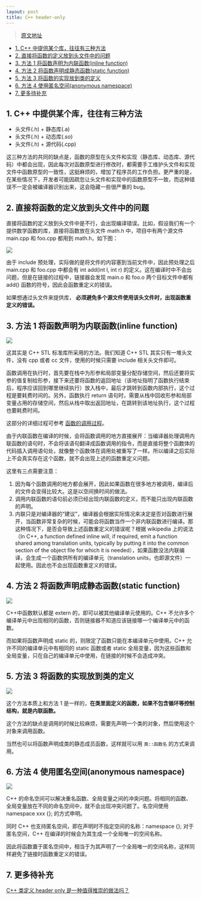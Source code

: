 ```yaml
---
layout: post
title: C++ header-only
---
```


> [原文地址](https://zhuanlan.zhihu.com/p/102481649)

<!-- TOC -->

- [1. C++ 中提供某个库，往往有三种方法](#1-c-中提供某个库往往有三种方法)
- [2. 直接将函数的定义放到头文件中的问题](#2-直接将函数的定义放到头文件中的问题)
- [3. 方法 1 将函数声明为内联函数(inline function)](#3-方法-1-将函数声明为内联函数inline-function)
- [4. 方法 2 将函数声明成静态函数(static function)](#4-方法-2-将函数声明成静态函数static-function)
- [5. 方法 3 将函数的实现放到类的定义](#5-方法-3-将函数的实现放到类的定义)
- [6. 方法 4 使用匿名空间(anonymous namespace)](#6-方法-4-使用匿名空间anonymous-namespace)
- [7. 更多待补充](#7-更多待补充)

<!-- /TOC -->

## 1. C++ 中提供某个库，往往有三种方法

- 头文件(.h) + 静态库(.a)
- 头文件(.h) + 动态库(.so)
- 头文件(.h) + 源代码(.cpp)

这三种方法的共同的缺点是，函数的原型在头文件和实现（静态库、动态库、源代码）中都会出现，因此每次对函数原型进行修改时，都需要手工维护头文件和实现文件中函数原型的一致性，这挺麻烦的，增加了程序员的工作负担。更严重的是，在某些情况下，开发者可能因疏忽让头文件和实现中的函数原型不一致，而这种错误不一定会被编译器识别出来，这会隐藏一些很严重的 bug。

## 2. 直接将函数的定义放到头文件中的问题

直接将函数的定义放到头文件中是不行，会出现编译错误。比如，假设我们有一个提供数学函数的库，直接将函数放在头文件 math.h 中，项目中有两个源文件 main.cpp 和 foo.cpp 都用到 math.h，如下图：

![](https://raw.githubusercontent.com/v1otusc/PicBed/master/c%2B%2B_header_only_1.jpg)

由于 include 预处理，实际做的是将文件的内容塞到当前文件中，因此预处理之后 main.cpp 和 foo.cpp 中都会有 int add(int l, int r) 的定义。这在编译时中不会出问题，但是在链接的过程中，链接器会发现 main.o 和 foo.o 两个目标文件中都有 add() 函数的符号，因此会函数重定义的错误。

如果想通过头文件来提供库， **必须避免多个源文件使用该头文件时，出现函数重定义的错误。**

## 3. 方法 1 将函数声明为内联函数(inline function)

![](https://raw.githubusercontent.com/v1otusc/PicBed/master/c%2B%2B_header_only_2.jpg)

这其实是 C++ STL 标准库所采用的方法。我们知道 C++ STL 其实只有一堆头文件，没有 cpp 或者 cc 文件，使用的时候只需要 include 相关头文件即可。

函数调用在执行时，首先要在栈中为形参和局部变量分配存储空间，然后还要将实参的值复制给形参，接下来还要将函数的返回地址（该地址指明了函数执行结束后，程序应该回到哪里继续执行）放入栈中，最后才跳转到函数内部执行，这个过程是要耗费时间的。另外，函数执行 return 语句时，需要从栈中回收形参和局部变量占用的存储空间，然后从栈中取出返回地址，在跳转到该地址执行，这个过程也要耗费时间。

这部分的详细过程可参考 [函数的调用过程]()。

由于内联函数在编译的时候，会将函数调用的地方直接展开：当编译器处理调用内联函数的语句时，不会将该语句翻译成函数调用的指令，而是直接将整个函数体的代码插入调用语句处，就像整个函数体在调用处被重写了一样。所以编译之后实际上不会真实存在这个函数，就不会出现上述的函数重定义问题。

这里有三点需要注意：

1. 因为每个函数调用的地方都会展开，因此如果函数在很多地方被调用，编译后的文件会变得比较大。这是以空间换时间的做法。
2. 调用内联函数的语句前必须已经出现内联函数的定义，而不能只出现内联函数的声明。
3. 内联只是对编译器的“建议”，编译器会根据实际情况来决定是否对函数进行展开，当函数非常复杂的时候，可能会将函数当作一个非内联函数进行编译。那这种情况下，是否会导致上述函数重定义的错误呢？根据 wikipedia 上的说法（In C++, a function defined inline will, if required, emit a function shared among translation units, typically by putting it into the common section of the object file for which it is needed），如果函数没法内联编译，会生成一个函数供所有的编译单元（translation units，也即源文件）一起使用。因此也不会出现函数重定义的错误。

## 4. 方法 2 将函数声明成静态函数(static function)

![](https://raw.githubusercontent.com/v1otusc/PicBed/master/c%2B%2B_header_only_3.jpg)

C++中函数默认都是 extern 的，即可以被其他编译单元使用的。C++ 不允许多个编译单元中出现相同的函数，否则链接器不知道应该链接哪一个编译单元中的函数。

而如果将函数声明成 static 的，则限定了函数只能在本编译单元中使用。C++ 允许不同的编译单元中有相同的 static 函数或者 static 全局变量，因为这些函数和全局变量，只在自己的编译单元中使用，在链接的时候不会造成冲突。

## 5. 方法 3 将函数的实现放到类的定义

![](https://raw.githubusercontent.com/v1otusc/PicBed/master/c%2B%2B_header_only_4.jpg)

这个方法本质上和方法 1 是一样的，**在类里面定义的函数，如果不包含循环等控制结构，就是内联函数。**

这个方法的缺点是调用的时候比较麻烦，需要先声明一个类的对象，然后使用这个对象来调用函数。

当然也可以将函数声明成类的静态成员函数，这样就可以用 `类::函数名` 的方式来调用。

## 6. 方法 4 使用匿名空间(anonymous namespace)

![](https://raw.githubusercontent.com/v1otusc/PicBed/master/c%2B%2B_header_only_5.jpg)

C++ 的命名空间可以解决重名函数、全局变量之间的冲突问题。将相同的函数、全局变量放在不同的命名空间中，就不会出现冲突问题了。名空间使用 namespace xxx {}; 的方式申明。

同时 C++ 也支持匿名空间，即在声明时不指定空间的名称：namespace {}; 对于匿名空间，C++ 在编译的时候会为其生成一个全局唯一的空间名称。

因此将函数置于匿名空间中，相当于为其声明了一个全局唯一的空间名称，这样同样避免了链接时函数重定义的错误。

## 7. 更多待补充

[C++ 类定义 header only 是一种值得推崇的做法吗？](https://www.zhihu.com/question/35461702)
